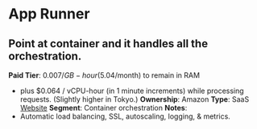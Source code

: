 # App Runner
## Point at container and it handles all the orchestration.
**Paid Tier**: $0.007 / GB-hour ($5.04/month) to remain in RAM
- plus $0.064 / vCPU-hour (in 1 minute increments) while processing requests. (Slightly higher in Tokyo.)
**Ownership**: Amazon
**Type**: SaaS
[Website](https://aws.amazon.com/apprunner/)
**Segment**: Container orchestration
**Notes**: 
- Automatic load balancing, SSL, autoscaling, logging, & metrics.


